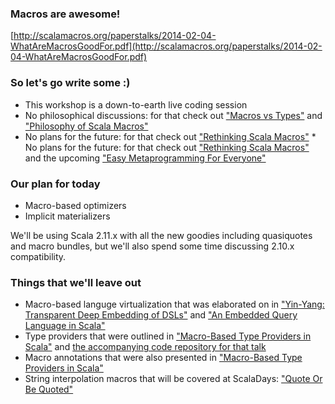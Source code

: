 ### Macros are awesome!

[http://scalamacros.org/paperstalks/2014-02-04-WhatAreMacrosGoodFor.pdf](http://scalamacros.org/paperstalks/2014-02-04-WhatAreMacrosGoodFor.pdf)

### So let's go write some :)

  * This workshop is a down-to-earth live coding session
  * No philosophical discussions: for that check out ["Macros vs Types"](http://scalamacros.org/paperstalks/2014-03-01-MacrosVsTypes.pdf) and ["Philosophy of Scala Macros"](http://scalamacros.org/paperstalks/2013-09-19-PhilosophyOfScalaMacros.pdf)
  * No plans for the future: for that check out ["Rethinking Scala Macros"](http://scalamacros.org/paperstalks/2014-03-02-RethinkingScalaMacros.pdf)  * No plans for the future: for that check out ["Rethinking Scala Macros"](http://scalamacros.org/paperstalks/2014-03-02-RethinkingScalaMacros.pdf) and the upcoming ["Easy Metaprogramming For Everyone"](http://www.scaladays.org/#schedule/Easy-Metaprogramming-For-Everyone-)

### Our plan for today

  * Macro-based optimizers
  * Implicit materializers

We'll be using Scala 2.11.x with all the new goodies including quasiquotes and macro bundles, but we'll also spend some time discussing 2.10.x compatibility.

### Things that we'll leave out

  * Macro-based languge virtualization that was elaborated on in ["Yin-Yang: Transparent Deep Embedding of DSLs"](http://citeseerx.ist.psu.edu/viewdoc/summary?doi=10.1.1.308.880) and ["An Embedded Query Language in Scala"](https://github.com/amirsh/master-thesis)
  * Type providers that were outlined in ["Macro-Based Type Providers in Scala"](https://github.com/travisbrown/type-provider-examples/blob/master/docs/scalar-2014-slides.pdf?raw=true) and [the accompanying code repository for that talk](https://github.com/travisbrown/type-provider-examples)
  * Macro annotations that were also presented in ["Macro-Based Type Providers in Scala"](https://github.com/travisbrown/type-provider-examples/blob/master/docs/scalar-2014-slides.pdf?raw=true)
  * String interpolation macros that will be covered at ScalaDays: ["Quote Or Be Quoted"](http://www.scaladays.org/#schedule/Quote-or-be-quoted)
